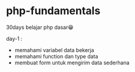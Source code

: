 # php-fundamentals
30days belajar php dasar😁

day-1 :
- memahami variabel data bekerja
- memahami function dan type data
- membuat form untuk mengirim data sederhana

